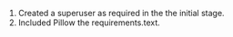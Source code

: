 1. Created a superuser as required in the the initial stage.
2. Included Pillow the requirements.text. 
